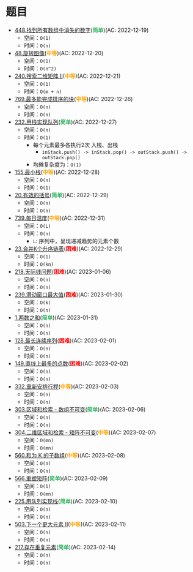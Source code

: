 # 题目

- [448.找到所有数组中消失的数字](/src/main/java/leetcode/data_structure/sub0448/README.md)(<b style="color: #2db55d">简单</b>)(AC: 2022-12-19)
  - 空间：`O(1)`
  - 时间：`O(n)`
- [48.旋转图像](/src/main/java/leetcode/data_structure/sub0048/README.md)(<b style="color: orange">中等</b>)(AC: 2022-12-20)
  - 空间：`O(1)`
  - 时间：`O(n^2)`
- [240.搜索二维矩阵 II](/src/main/java/leetcode/data_structure/sub0240/README.md)(<b style="color: orange">中等</b>)(AC: 2022-12-21)
  - 空间：`O(1)`
  - 时间：`O(m + n)`
- [769.最多能完成排序的块](/src/main/java/leetcode/data_structure/sub0769/README.md)(<b style="color: orange">中等</b>)(AC: 2022-12-26)
  - 空间：`O(n)`
  - 时间：`O(n)`
- [232.用栈实现队列](/src/main/java/leetcode/data_structure/sub0232/README.md)(<b style="color: #2db55d">简单</b>)(AC: 2022-12-27)
  - 空间：`O(n)`
  - 时间：`O(1)`
    - 每个元素最多各执行2次 入栈、出栈
      - `inStack.push() -> inStack.pop() -> outStack.push() -> outStack.pop()`
    - 均摊复杂度为：`O(1)`
- [155.最小栈](/src/main/java/leetcode/data_structure/sub0155/README.md)(<b style="color: orange">中等</b>)(AC: 2022-12-28)
  - 空间：`O(n)`
  - 时间：`O(1)`
- [20.有效的括号](/src/main/java/leetcode/data_structure/sub0020/README.md)(<b style="color: #2db55d">简单</b>)(AC: 2022-12-29)
  - 空间：`O(n)`
  - 时间：`O(n)`
- [739.每日温度](/src/main/java/leetcode/data_structure/sub0739/README.md)(<b style="color: orange">中等</b>)(AC: 2022-12-31)
  - 空间：`O(L)`
  - 时间：`O(n)`
    - `L`: 序列中，呈现递减趋势的元素个数
- [23.合并K个升序链表](/src/main/java/leetcode/data_structure/sub0023/README.md)(<b style="color: red">困难</b>)(AC: 2022-12-29)
  - 空间：`O(1)`
  - 时间：`O(kn)`
- [218.天际线问题](/src/main/java/leetcode/data_structure/sub0218/README.md)(<b style="color: red">困难</b>)(AC: 2023-01-06)
  - 空间：`O(n)`
  - 时间：`O(n)`
- [239.滑动窗口最大值](/src/main/java/leetcode/data_structure/sub0239/README.md)(<b style="color: red">困难</b>)(AC: 2023-01-30)
  - 空间：`O(k)`
  - 时间：`O(n)`
- [1.两数之和](/src/main/java/leetcode/data_structure/sub0001/README.md)(<b style="color: #2db55d">简单</b>)(AC: 2023-01-31)
  - 空间：`O(n)`
  - 时间：`O(n)`
- [128.最长连续序列](/src/main/java/leetcode/data_structure/sub0128/README.md)(<b style="color: red">困难</b>)(AC: 2023-02-01)
  - 空间：`O(n)`
  - 时间：`O(n)`
- [149.直线上最多的点数](/src/main/java/leetcode/data_structure/sub0149/README.md)(<b style="color: red">困难</b>)(AC: 2023-02-02)
  - 空间：`O(n)`
  - 时间：`O(n)`
- [332.重新安排行程](/src/main/java/leetcode/data_structure/sub0332/README.md)(<b style="color: orange">中等</b>)(AC: 2023-02-03)
  - 空间：`O(n)`
  - 时间：`O(n)`
- [303.区域和检索 - 数组不可变](/src/main/java/leetcode/data_structure/sub0303/README.md)(<b style="color: #2db55d">简单</b>)(AC: 2023-02-06)
  - 空间：`O(n)`
  - 时间：`O(n)`
- [304.二维区域和检索 - 矩阵不可变](/src/main/java/leetcode/data_structure/sub0304/README.md)(<b style="color: orange">中等</b>)(AC: 2023-02-07)
  - 空间：`O(mn)`
  - 时间：`O(mn)`
- [560.和为 K 的子数组](/src/main/java/leetcode/data_structure/sub0560/README.md)(<b style="color: orange">中等</b>)(AC: 2023-02-08)
  - 空间：`O(n)`
  - 时间：`O(n)`
- [566.重塑矩阵](/src/main/java/leetcode/data_structure/sub0566/README.md)(<b style="color: #2db55d">简单</b>)(AC: 2023-02-09)
  - 空间：`O(1)`
  - 时间：`O(mn)`
- [225.用队列实现栈](/src/main/java/leetcode/data_structure/sub0225/README.md)(<b style="color: #2db55d">简单</b>)(AC: 2023-02-10)
  - 空间：`O(n)`
  - 时间：`O(n)`
- [503.下一个更大元素 II](/src/main/java/leetcode/data_structure/sub0503/README.md)(<b style="color: orange">中等</b>)(AC: 2023-02-11)
  - 空间：`O(n)`
  - 时间：`O(n)`
- [217.存在重复元素](/src/main/java/leetcode/data_structure/sub0217/README.md)(<b style="color: #2db55d">简单</b>)(AC: 2023-02-14)
  - 空间：`O(n)`
  - 时间：`O(n)`
